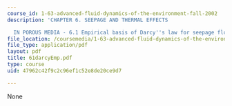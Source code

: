 ```yaml
---
course_id: 1-63-advanced-fluid-dynamics-of-the-environment-fall-2002
description: 'CHAPTER 6. SEEPAGE AND THERMAL EFFECTS

  IN POROUS MEDIA - 6.1 Empirical basis of Darcy''s law for seepage flow'
file_location: /coursemedia/1-63-advanced-fluid-dynamics-of-the-environment-fall-2002/47962c42f9c2c96ef1c52e8de20ce9d7_61darcyEmp.pdf
file_type: application/pdf
layout: pdf
title: 61darcyEmp.pdf
type: course
uid: 47962c42f9c2c96ef1c52e8de20ce9d7

---
```

None